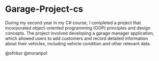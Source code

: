 # Garage-Project-cs
During my second year in my C# course, I completed a project that incorporated object-oriented programming (OOP) principles and design concepts.
The project involved developing a garage manager application, which allowed users to add customers and record detailed information about their vehicles,
including vehicle condition and other relevant data.

@ofirkor @moranpol

